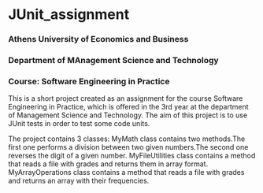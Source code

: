 # JUnit_assignment

### Athens University of Economics and Business
### Department of MAnagement Science and Technology
### Course: Software Engineering in Practice

This is a short project created as an assignment for the course Software Engineering in Practice, which is offered in the 3rd year at the department of Management Science and Technology.
The aim of this project is to use JUnit tests in order to test some code units. 

The project contains 3 classes:
MyMath class contains two methods.The first one performs a division between two given numbers.The second one reverses the digit of a given number.
MyFileUtilities class contains a method that reads a file with grades and returns them in array format.
MyArrayOperations class contains a method that reads a file with grades and returns an array with their frequencies.